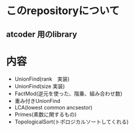 # このrepositoryについて
## atcoder 用のlibrary

# 内容
- UnionFind(rank　実装)
- UnionFind(size 実装)
- FactMod(逆元を使った、階乗、組み合わせ数)
- 重み付きUnionFind
- LCA(lowest common ancsestor)
- Primes(素数に関するもの)
- TopologicalSort(トポロジカルソートしてくれる)



